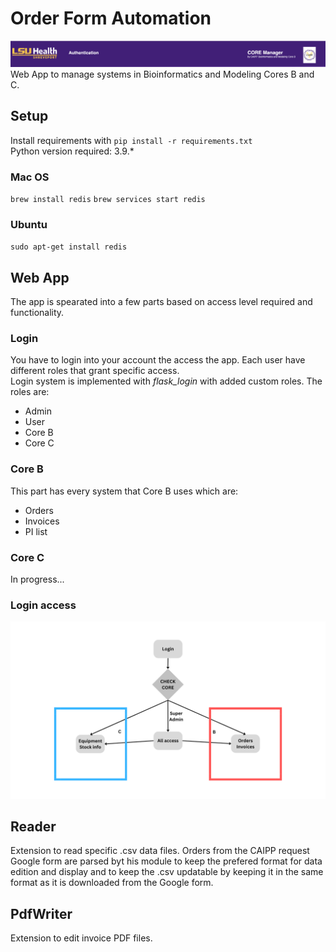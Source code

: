 # Order Form Automation
![Title](docs/title.png)
Web App to manage systems in Bioinformatics and Modeling Cores B and C.

## Setup
Install requirements with 
`pip install -r requirements.txt`   
Python version required: 3.9.*

### Mac OS
`brew install redis`
`brew services start redis`

### Ubuntu
`sudo apt-get install redis`

## Web App
The app is spearated into a few parts based on access level required and functionality.   
### Login
You have to login into your account the access the app. Each user have different roles that grant specific access.   
Login system is implemented with *flask_login* with added custom roles. The roles are:   
- Admin
- User
- Core B
- Core C
   
### Core B
This part has every system that Core B uses which are:   
- Orders
- Invoices
- PI list
   
### Core C
In progress...

### Login access
![App flow](docs/Core_App_entry_flow.png)

## Reader
Extension to read specific .csv data files. Orders from the CAIPP request Google form are parsed byt his module to keep the prefered format for data edition and display and to keep the .csv updatable by keeping it in the same format as it is downloaded from the Google form.  

## PdfWriter
Extension to edit invoice PDF files.   